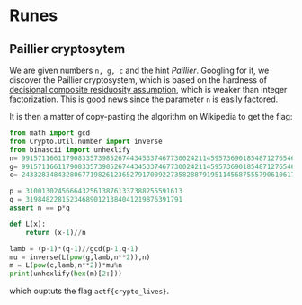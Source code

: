 # Runes
## Paillier cryptosytem

We are given numbers `n, g, c` and the hint *Paillier*. Googling for it, we discover the Paillier cryptosystem, which is based on the hardness of [decisional composite residuosity assumption](https://en.wikipedia.org/wiki/Decisional_composite_residuosity_assumption), which is weaker than integer factorization. This is good news since the parameter `n` is easily factored.

It is then a matter of copy-pasting the algorithm on Wikipedia to get the flag:
```python
from math import gcd
from Crypto.Util.number import inverse
from binascii import unhexlify
n= 99157116611790833573985267443453374677300242114595736901854871276546481648883
g= 99157116611790833573985267443453374677300242114595736901854871276546481648884
c= 2433283484328067719826123652791700922735828879195114568755579061061723786565164234075183183699826399799223318790711772573290060335232568738641793425546869

p = 310013024566643256138761337388255591613
q = 319848228152346890121384041219876391791
assert n == p*q

def L(x):
    return (x-1)//n

lamb = (p-1)*(q-1)//gcd(p-1,q-1)
mu = inverse(L(pow(g,lamb,n**2)),n)
m = L(pow(c,lamb,n**2))*mu%n
print(unhexlify(hex(m)[2:]))
```
which ouptuts the flag `actf{crypto_lives}`.
